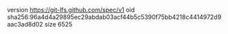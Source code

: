 version https://git-lfs.github.com/spec/v1
oid sha256:96a4d4a29895ec29abdab03acf44b5c5390f75bb4218c4414972d9aac3ad8d02
size 6525
